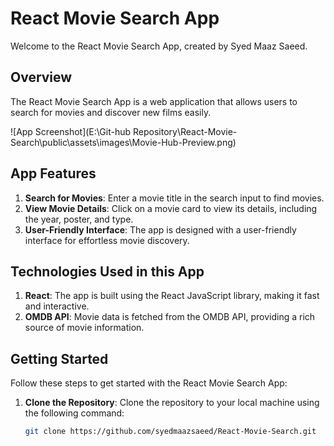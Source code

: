 # React Movie Search App

Welcome to the React Movie Search App, created by Syed Maaz Saeed.

## Overview

The React Movie Search App is a web application that allows users to search for movies and discover new films easily.

![App Screenshot](E:\Git-hub Repository\React-Movie-Search\public\assets\images\Movie-Hub-Preview.png)

## App Features

1. **Search for Movies**: Enter a movie title in the search input to find movies.
2. **View Movie Details**: Click on a movie card to view its details, including the year, poster, and type.
3. **User-Friendly Interface**: The app is designed with a user-friendly interface for effortless movie discovery.

## Technologies Used in this App

1. **React**: The app is built using the React JavaScript library, making it fast and interactive.
2. **OMDB API**: Movie data is fetched from the OMDB API, providing a rich source of movie information.

## Getting Started

Follow these steps to get started with the React Movie Search App:

1. **Clone the Repository**: Clone the repository to your local machine using the following command:

   ```bash
   git clone https://github.com/syedmaazsaeed/React-Movie-Search.git
